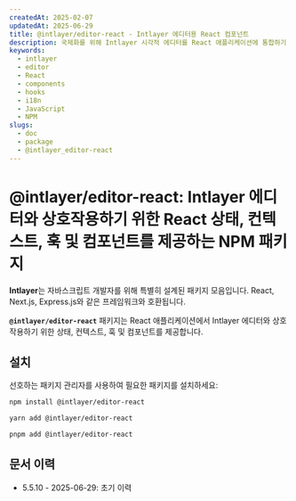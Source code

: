 ```yaml
---
createdAt: 2025-02-07
updatedAt: 2025-06-29
title: @intlayer/editor-react - Intlayer 에디터용 React 컴포넌트
description: 국제화를 위해 Intlayer 시각적 에디터를 React 애플리케이션에 통합하기 위한 React 컴포넌트와 훅을 제공하는 NPM 패키지입니다.
keywords:
  - intlayer
  - editor
  - React
  - components
  - hooks
  - i18n
  - JavaScript
  - NPM
slugs:
  - doc
  - package
  - @intlayer_editor-react
---
```


# @intlayer/editor-react: Intlayer 에디터와 상호작용하기 위한 React 상태, 컨텍스트, 훅 및 컴포넌트를 제공하는 NPM 패키지

**Intlayer**는 자바스크립트 개발자를 위해 특별히 설계된 패키지 모음입니다. React, Next.js, Express.js와 같은 프레임워크와 호환됩니다.

**`@intlayer/editor-react`** 패키지는 React 애플리케이션에서 Intlayer 에디터와 상호작용하기 위한 상태, 컨텍스트, 훅 및 컴포넌트를 제공합니다.

## 설치

선호하는 패키지 관리자를 사용하여 필요한 패키지를 설치하세요:

```bash
npm install @intlayer/editor-react
```

```bash
yarn add @intlayer/editor-react
```

```bash
pnpm add @intlayer/editor-react
```

## 문서 이력

- 5.5.10 - 2025-06-29: 초기 이력
